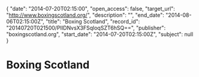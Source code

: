 {
  "date": "2014-07-20T02:15:00", 
  "open_access": false, 
  "target_url": "http://www.boxingscotland.org/", 
  "description": "", 
  "end_date": "2014-08-06T02:15:00Z", 
  "title": "Boxing Scotland", 
  "record_id": "20140720T021500/PIIDNvsX3FSqloqSZT6hSQ==", 
  "publisher": "boxingscotland.org", 
  "start_date": "2014-07-20T02:15:00Z", 
  "subject": null
}

# Boxing Scotland

